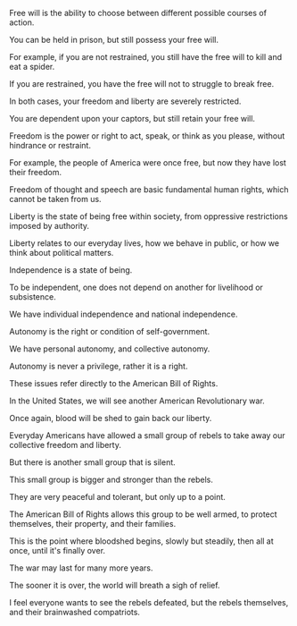Free will is the ability to choose between different possible courses of action. 

You can be held in prison, but still possess your free will. 

For example, if you are not restrained, you still have the free will to kill and eat a spider. 

If you are restrained, you have the free will not to struggle to break free. 

In both cases, your freedom and liberty are severely restricted.

You are dependent upon your captors, but still retain your free will.

Freedom is the power or right to act, speak, or think as you please, without hindrance or restraint. 

For example, the people of America were once free, but now they have lost their freedom. 

Freedom of thought and speech are basic fundamental human rights, which cannot be taken from us.

Liberty is the state of being free within society, from oppressive restrictions imposed by authority. 

Liberty relates to our everyday lives, how we behave in public, or how we think about political matters. 

Independence is a state of being. 

To be independent, one does not depend on another for livelihood or subsistence. 

We have individual independence and national independence. 

Autonomy is the right or condition of self-government. 

We have personal autonomy, and collective autonomy. 

Autonomy is never a privilege, rather it is a right.

These issues refer directly to the American Bill of Rights.

In the United States, we will see another American Revolutionary war. 

Once again, blood will be shed to gain back our liberty.

Everyday Americans have allowed a small group of rebels to take away our collective freedom and liberty.

But there is another small group that is silent.

This small group is bigger and stronger than the rebels. 

They are very peaceful and tolerant, but only up to a point.

The American Bill of Rights allows this group to be well armed, to protect themselves, their property, and their families.

This is the point where bloodshed begins, slowly but steadily, then all at once, until it's finally over.

The war may last for many more years.

The sooner it is over, the world will breath a sigh of relief.

I feel everyone wants to see the rebels defeated, but the rebels themselves, and their brainwashed compatriots.